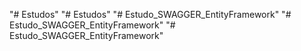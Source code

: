 "# Estudos" 
"# Estudos" 
"# Estudo_SWAGGER_EntityFramework" 
"# Estudo_SWAGGER_EntityFramework" 
"# Estudo_SWAGGER_EntityFramework" 
